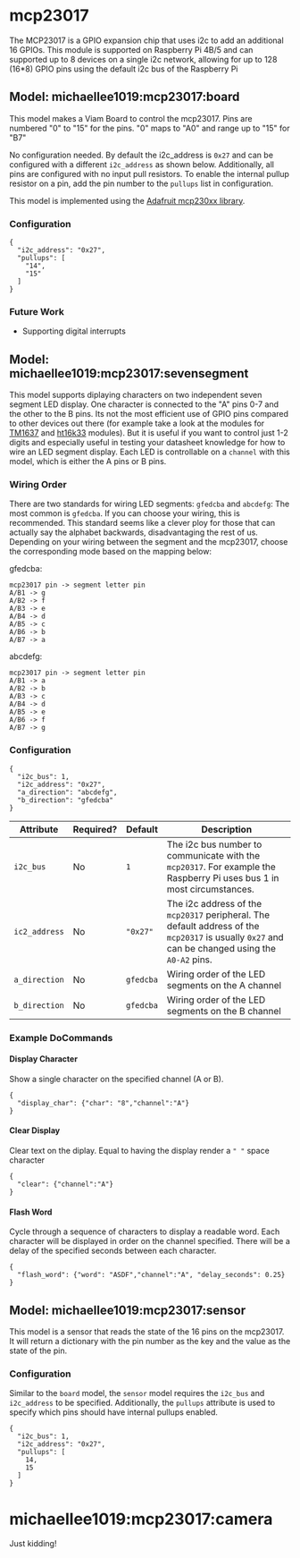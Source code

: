 # mcp23017
The MCP23017 is a GPIO expansion chip that uses i2c to add an additional 16 GPIOs. This module is supported on Raspberry Pi 4B/5 and can supported up to 8 devices on a single i2c network, allowing for up to 128 (16*8) GPIO pins using the default i2c bus of the Raspberry Pi


## Model: michaellee1019:mcp23017:board
This model makes a Viam Board to control the mcp23017. Pins are numbered "0" to "15" for the pins. "0" maps to "A0" and range up to "15" for "B7"

No configuration needed. By default the i2c_address is `0x27` and can be configured with a different `i2c_address` as shown below. Additionally, all pins are configured with no input pull resistors. To enable the internal pullup resistor on a pin, add the pin number to the `pullups` list in configuration.

This model is implemented using the [Adafruit mcp230xx library](https://docs.circuitpython.org/projects/mcp230xx/en/latest/index.html).

### Configuration
```
{
  "i2c_address": "0x27",
  "pullups": [
    "14",
    "15"
  ]
}
```

### Future Work
- Supporting digital interrupts

## Model: michaellee1019:mcp23017:sevensegment
This model supports diplaying characters on two independent seven segment LED display. One character is connected to the "A" pins 0-7 and the other to the B pins. Its not the most efficient use of GPIO pins compared to other devices out there (for example take a look at the modules for [TM1637]() and [ht16k33](https://github.com/michaellee1019/ht16k33) modules). But it is useful if you want to control just 1-2 digits and especially useful in testing your datasheet knowledge for how to wire an LED segment display. Each LED is controllable on a `channel` with this model, which is either the A pins or B pins.

### Wiring Order
There are two standards for wiring LED segments: `gfedcba` and `abcdefg`: The most common is `gfedcba`. If you can choose your wiring, this is recommended. This standard seems like a clever ploy for those that can actually say the alphabet backwards, disadvantaging the rest of us. Depending on your wiring between the segment and the mcp23017, choose the corresponding mode based on the mapping below:

gfedcba:
```
mcp23017 pin -> segment letter pin
A/B1 -> g
A/B2 -> f
A/B3 -> e
A/B4 -> d
A/B5 -> c
A/B6 -> b
A/B7 -> a
```

abcdefg:
```
mcp23017 pin -> segment letter pin
A/B1 -> a
A/B2 -> b
A/B3 -> c
A/B4 -> d
A/B5 -> e
A/B6 -> f
A/B7 -> g
```

### Configuration
```
{
  "i2c_bus": 1,
  "i2c_address": "0x27",
  "a_direction": "abcdefg",
  "b_direction": "gfedcba"
}
```

| Attribute     | Required? | Default   | Description |
| --------      | -------   | ------    | ------ |
| `i2c_bus`     | No        | `1`       | The i2c bus number to communicate with the `mcp20317`. For example the Raspberry Pi uses bus 1 in most circumstances. |
| `ic2_address` | No        | `"0x27"`  | The i2c address of the `mcp20317` peripheral. The default address of the `mcp20317` is usually `0x27` and can be changed using the `A0-A2` pins. |
| `a_direction` | No        | `gfedcba` | Wiring order of the LED segments on the A channel |
| `b_direction` | No        | `gfedcba` | Wiring order of the LED segments on the B channel |

### Example DoCommands

#### Display Character
Show a single character on the specified channel (A or B).
```
{
  "display_char": {"char": "8","channel":"A"}
}
```

#### Clear Display
Clear text on the diplay. Equal to having the display render a `" "` space character
```
{
  "clear": {"channel":"A"}
}
```

#### Flash Word
Cycle through a sequence of characters to display a readable word. Each character will be displayed in order on the channel specified. There will be a delay of the specified seconds between each character.
```
{
  "flash_word": {"word": "ASDF","channel":"A", "delay_seconds": 0.25}
}
```

## Model: michaellee1019:mcp23017:sensor
This model is a sensor that reads the state of the 16 pins on the mcp23017. It will return a dictionary with the pin number as the key and the value as the state of the pin.

### Configuration
Similar to the `board` model, the `sensor` model requires the `i2c_bus` and `i2c_address` to be specified. Additionally, the `pullups` attribute is used to specify which pins should have internal pullups enabled.
```
{
  "i2c_bus": 1,
  "i2c_address": "0x27",
  "pullups": [
    14,
    15
  ]
}
```

# michaellee1019:mcp23017:camera
Just kidding!
